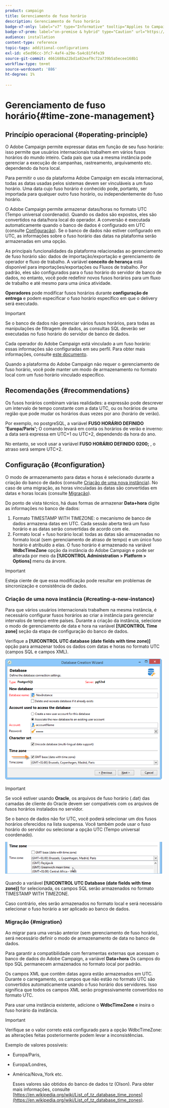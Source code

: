 ```yaml
---
product: campaign
title: Gerenciamento de fuso horário
description: Gerenciamento de fuso horário
badge-v7-only: label="v7" type="Informative" tooltip="Applies to Campaign Classic v7 only"
badge-v7-prem: label="on-premise & hybrid" type="Caution" url="https://experienceleague.adobe.com/docs/campaign-classic/using/installing-campaign-classic/architecture-and-hosting-models/hosting-models-lp/hosting-models.html" tooltip="Applies to on-premise and hybrid deployments only"
audience: installation
content-type: reference
topic-tags: additional-configurations
exl-id: e5ed96cc-3fc7-4af4-a29e-5a4c81f4fe39
source-git-commit: 4661688a22bd1a82eaf9c72a739b5a5ecee168b1
workflow-type: tm+mt
source-wordcount: '886'
ht-degree: 1%

---
```


# Gerenciamento de fuso horário{#time-zone-management}



## Princípio operacional {#operating-principle}

O Adobe Campaign permite expressar datas em função de seu fuso horário: isso permite que usuários internacionais trabalhem em vários fusos horários do mundo inteiro. Cada país que usa a mesma instância pode gerenciar a execução de campanhas, rastreamento, arquivamento etc. dependendo da hora local.

Para permitir o uso da plataforma Adobe Campaign em escala internacional, todas as datas usadas pelos sistemas devem ser vinculáveis a um fuso horário. Uma data cujo fuso horário é conhecido pode, portanto, ser importada para qualquer outro fuso horário, ou independentemente do fuso horário.

O Adobe Campaign permite armazenar datas/horas no formato UTC (Tempo universal coordenado). Quando os dados são expostos, eles são convertidos na data/hora local do operador. A conversão é executada automaticamente quando o banco de dados é configurado em UTC (consulte [Configuração](#configuration)). Se o banco de dados não estiver configurado em UTC, as informações sobre o fuso horário das datas na plataforma serão armazenadas em uma opção.

As principais funcionalidades da plataforma relacionadas ao gerenciamento de fuso horário são: dados de importação/exportação e gerenciamento de operador e fluxo de trabalho. A variável **conceito de herança** está disponível para importações/exportações ou Fluxos de trabalho. Por padrão, eles são configurados para o fuso horário do servidor de banco de dados, no entanto, você pode redefinir novos fusos horários para um fluxo de trabalho e até mesmo para uma única atividade.

**Operadores** pode modificar fusos horários durante **configuração de entrega** e podem especificar o fuso horário específico em que o delivery será executado.

>[!IMPORTANT]
>
>Se o banco de dados não gerenciar vários fusos horários, para todas as manipulações de filtragem de dados, as consultas SQL deverão ser executadas no fuso horário do servidor de banco de dados.

Cada operador do Adobe Campaign está vinculado a um fuso horário: essas informações são configuradas em seu perfil. Para obter mais informações, consulte [este documento](../../platform/using/access-management.md).

Quando a plataforma do Adobe Campaign não requer o gerenciamento de fuso horário, você pode manter um modo de armazenamento no formato local com um fuso horário vinculado específico.

## Recomendações {#recommendations}

Os fusos horários combinam várias realidades: a expressão pode descrever um intervalo de tempo constante com a data UTC, ou os horários de uma região que pode mudar os horários duas vezes por ano (horário de verão).

Por exemplo, no postgreSQL, a variável **FUSO HORÁRIO DEFINIDO &#39;Europa/Paris&#39;;** O comando levará em conta os horários de verão e inverno: a data será expressa em UTC+1 ou UTC+2, dependendo da hora do ano.

No entanto, se você usar a variável **FUSO HORÁRIO DEFINIDO 0200;** , o atraso será sempre UTC+2.

## Configuração {#configuration}

O modo de armazenamento para datas e horas é selecionado durante a criação do banco de dados (consulte [Criação de uma nova instância](#creating-a-new-instance)). No caso de uma migração, as horas vinculadas às datas são convertidas em datas e horas locais (consulte [Migração](#migration)).

Do ponto de vista técnico, há duas formas de armazenar **Data+hora** digite as informações no banco de dados:

1. Formato TIMESTAMP WITH TIMEZONE: o mecanismo de banco de dados armazena datas em UTC. Cada sessão aberta terá um fuso horário e as datas serão convertidas de acordo com ele.
1. Formato local + fuso horário local: todas as datas são armazenadas no formato local (sem gerenciamento de atraso de tempo) e um único fuso horário é atribuído a elas. O fuso horário é armazenado na variável **WdbcTimeZone** opção da instância do Adobe Campaign e pode ser alterada por meio da **[!UICONTROL Administration > Platform > Options]** menu da árvore.

>[!IMPORTANT]
>
>Esteja ciente de que essa modificação pode resultar em problemas de sincronização e consistência de dados.

### Criação de uma nova instância {#creating-a-new-instance}

Para que vários usuários internacionais trabalhem na mesma instância, é necessário configurar fusos horários ao criar a instância para gerenciar intervalos de tempo entre países. Durante a criação da instância, selecione o modo de gerenciamento de data e hora na variável **[!UICONTROL Time zone]** seção da etapa de configuração do banco de dados.

Verifique a **[!UICONTROL UTC database (date fields with time zone)]** opção para armazenar todos os dados com datas e horas no formato UTC (campos SQL e campos XML).

![](assets/install_wz_select_utc_option.png)

>[!IMPORTANT]
>
>Se você estiver usando **Oracle**, os arquivos de fuso horário (.dat) das camadas de cliente do Oracle devem ser compatíveis com os arquivos de fusos horários instalados no servidor.

Se o banco de dados não for UTC, você poderá selecionar um dos fusos horários oferecidos na lista suspensa. Você também pode usar o fuso horário do servidor ou selecionar a opção UTC (Tempo universal coordenado).

![](assets/install_wz_unselect_utc_option.png)

Quando a variável **[!UICONTROL UTC Database (date fields with time zone)]** for selecionada, os campos SQL serão armazenados no formato TIMESTAMP WITH TIMEZONE.

Caso contrário, eles serão armazenados no formato local e será necessário selecionar o fuso horário a ser aplicado ao banco de dados.

### Migração {#migration}

Ao migrar para uma versão anterior (sem gerenciamento de fuso horário), será necessário definir o modo de armazenamento de data no banco de dados.

Para garantir a compatibilidade com ferramentas externas que acessam o banco de dados do Adobe Campaign, a variável **Data+hora** Os campos do tipo SQL permanecem armazenados no formato local por padrão.

Os campos XML que contêm datas agora estão armazenados em UTC. Durante o carregamento, os campos que não estão no formato UTC são convertidos automaticamente usando o fuso horário dos servidores. Isso significa que todos os campos XML serão progressivamente convertidos no formato UTC.

Para usar uma instância existente, adicione o **WdbcTimeZone** e insira o fuso horário da instância.

>[!IMPORTANT]
>
>Verifique se o valor correto está configurado para a opção WdbcTimeZone: as alterações feitas posteriormente podem levar a inconsistências.

Exemplo de valores possíveis:

* Europa/Paris,
* Europa/Londres,
* América/Nova_York etc.

   Esses valores são obtidos do banco de dados tz (Olson). Para obter mais informações, consulte [https://en.wikipedia.org/wiki/List_of_tz_database_time_zones](https://en.wikipedia.org/wiki/List_of_tz_database_time_zones).
